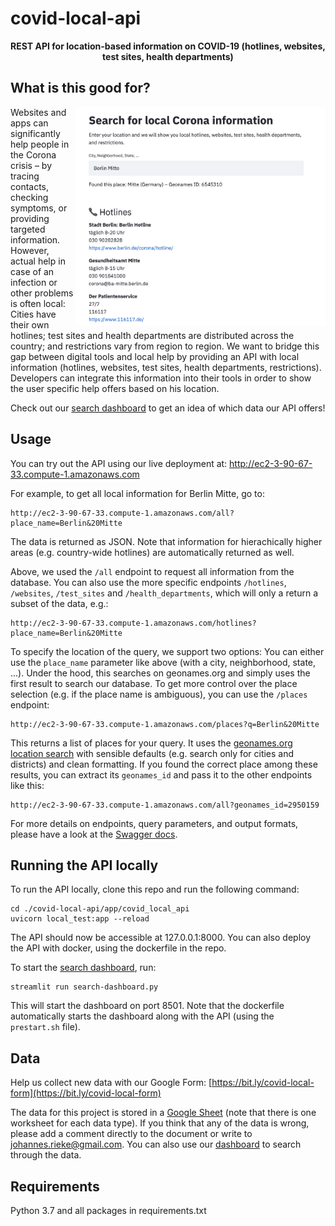# covid-local-api

<!--![](docs/images/github-banner.png)-->

<p align="center"><strong>REST API for location-based information on COVID-19 (hotlines, websites, test sites, health departments)</strong></p>


## What is this good for?

<img align="right" href="http://ec2-3-90-67-33.compute-1.amazonaws.com:8600" src="docs/images/dashboard.png" alt="" height="350"/>

Websites and apps can significantly help people in the Corona crisis – by tracing contacts, checking symptoms, or providing targeted information. However, actual help in case of an infection or other problems is often local: Cities have their own hotlines; test sites and health departments are distributed across the country; and restrictions vary from region to region. We want to bridge this gap between digital tools and local help by providing an API with local information (hotlines, websites, test sites, health departments, restrictions). Developers can integrate this information into their tools in order to show the user specific help offers based on his location. 

Check out our [search dashboard](http://ec2-3-90-67-33.compute-1.amazonaws.com:8600) to get an idea of which data our API offers!


## Usage

You can try out the API using our live deployment at: 
http://ec2-3-90-67-33.compute-1.amazonaws.com

For example, to get all local information for Berlin Mitte, go to:

    http://ec2-3-90-67-33.compute-1.amazonaws.com/all?place_name=Berlin&20Mitte

The data is returned as JSON. Note that information for hierachically higher areas 
(e.g. country-wide hotlines) are automatically returned as well. 

Above, we used the `/all` endpoint to request all information from the database. You can 
also use the more specific endpoints `/hotlines`, `/websites`, `/test_sites` and 
`/health_departments`, which will only a return a subset of the data, e.g.:

    http://ec2-3-90-67-33.compute-1.amazonaws.com/hotlines?place_name=Berlin&20Mitte

To specify the location of the query, we support two options: You can either use the 
`place_name` parameter like above (with a city, neighborhood, state, ...). Under the 
hood, this searches on geonames.org and simply uses the first result to search our 
database. To get more control over the place selection (e.g. if the place name is 
ambiguous), you can use the `/places` endpoint:

    http://ec2-3-90-67-33.compute-1.amazonaws.com/places?q=Berlin&20Mitte

This returns a list of places for your query. It uses the 
[geonames.org location search](http://www.geonames.org/export/geonames-search.html) 
with sensible defaults (e.g. search only for cities and districts) and clean 
formatting. If you found the correct place among these results, you can extract its 
`geonames_id` and pass it to the other endpoints like this:

    http://ec2-3-90-67-33.compute-1.amazonaws.com/all?geonames_id=2950159

For more details on endpoints, query parameters, and output formats, please have a 
look at the [Swagger docs](http://ec2-3-90-67-33.compute-1.amazonaws.com/docs).


## Running the API locally

To run the API locally, clone this repo and run the following command:

    cd ./covid-local-api/app/covid_local_api
    uvicorn local_test:app --reload

The API should now be accessible at 127.0.0.1:8000. You can also deploy the API with 
docker, using the dockerfile in the repo. 

To start the [search dashboard](http://ec2-3-90-67-33.compute-1.amazonaws.com:8600), 
run:

    streamlit run search-dashboard.py

This will start the dashboard on port 8501. Note that the dockerfile automatically 
starts the dashboard along with the API (using the `prestart.sh` file). 


## Data

Help us collect new data with our Google Form: 
[https://bit.ly/covid-local-form](https://bit.ly/covid-local-form)

The data for this project is stored in a 
[Google Sheet](https://docs.google.com/spreadsheets/d/1AXadba5Si7WbJkfqQ4bN67cbP93oniR-J6uN0_Av958/edit?usp=sharing) 
(note that there is one worksheet for each data type). If you think that any of the 
data is wrong, please add a comment directly to the document or write to 
johannes.rieke@gmail.com. You can also use our 
[dashboard](http://ec2-3-90-67-33.compute-1.amazonaws.com:8600) to search through the 
data. 


## Requirements

Python 3.7 and all packages in requirements.txt


